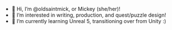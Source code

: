- 👋 Hi, I’m @oldsaintmick, or Mickey (she/her)!
- 👀 I’m interested in writing, production, and quest/puzzle design!
- 🌱 I’m currently learning Unreal 5, transitioning over from Unity :)
<!-- 💞️ I’m looking to collaborate on nothing at the moment! Sadly my big job takes a lot of my time outside of teaching myself basics. --->
<!--- 📫 How to reach me ... --->

<!---
oldsaintmick/oldsaintmick is a ✨ special ✨ repository because its `README.md` (this file) appears on your GitHub profile.
You can click the Preview link to take a look at your changes.
--->
